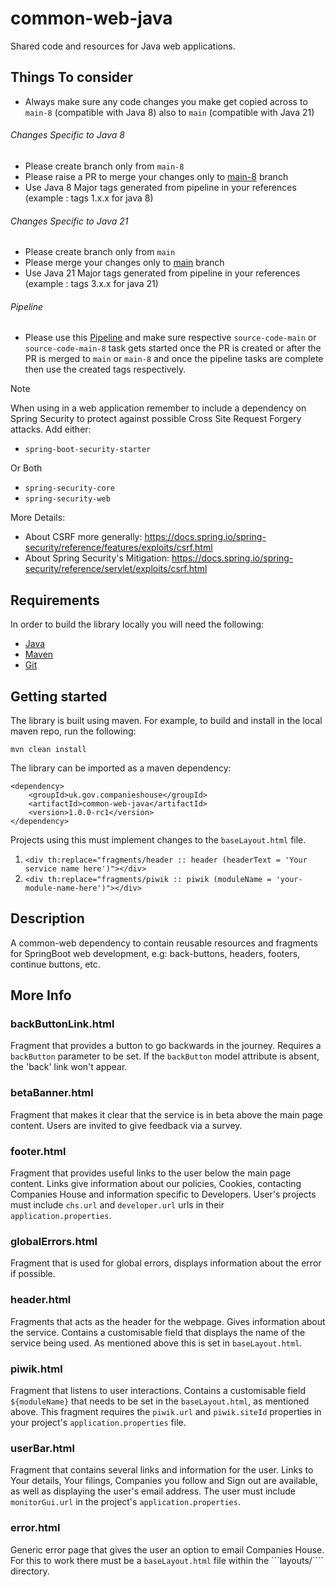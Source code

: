 # common-web-java
Shared code and resources for Java web applications.

Things To consider
--

+ Always make sure any code changes you make get copied across to `main-8` (compatible with Java 8) also to `main` (compatible with Java 21)

###### Changes Specific to Java 8

+ Please create branch only from `main-8`
+ Please raise a PR to merge your changes only to [main-8](https://github.com/companieshouse/common-web-java/tree/main-8) branch
+ Use Java 8 Major tags generated from pipeline in your references (example : tags 1.x.x for java 8)

###### Changes Specific to Java 21

+ Please create branch only from `main`
+ Please merge your changes only to [main](https://github.com/companieshouse/common-web-java) branch
+ Use Java 21 Major tags generated from pipeline in your references (example : tags 3.x.x for java 21)

###### Pipeline

+ Please use this [Pipeline](https://ci-platform.companieshouse.gov.uk/teams/team-development/pipelines/common-web-java) and make sure respective `source-code-main` or `source-code-main-8` task gets started once the PR is created or after the PR is merged to `main` or `main-8` and once the pipeline tasks are complete then use the created tags respectively.

> [!NOTE]
> When using in a web application remember to include a dependency on Spring
> Security to protect against possible Cross Site Request Forgery attacks.
> Add either:
>
> + `spring-boot-security-starter`
>
> Or Both
>
> + `spring-security-core`
> + `spring-security-web`
>
> More Details:
>
> + About CSRF more generally:
>  <https://docs.spring.io/spring-security/reference/features/exploits/csrf.html>
> + About Spring Security's Mitigation:
>  <https://docs.spring.io/spring-security/reference/servlet/exploits/csrf.html>

## Requirements
In order to build the library locally you will need the following:
- [Java](https://www.oracle.com/java/technologies/downloads/)
- [Maven](https://maven.apache.org/download.cgi)
- [Git](https://git-scm.com/downloads)

## Getting started

The library is built using maven.  For example, to build and install in the local maven repo, run the following:
```
mvn clean install
```

The library can be imported as a maven dependency:
```
<dependency>
    <groupId>uk.gov.companieshouse</groupId>
    <artifactId>common-web-java</artifactId>
    <version>1.0.0-rc1</version>
</dependency>
```

Projects using this must implement changes to the ```baseLayout.html``` file.

1. ```<div th:replace="fragments/header :: header (headerText = 'Your service name here')"></div>```
2. ```<div th:replace="fragments/piwik :: piwik (moduleName = 'your-module-name-here')"></div>```

## Description 

A common-web dependency to contain reusable resources and fragments for SpringBoot web development, e.g: back-buttons, headers, footers, continue buttons, etc.


## More Info

### backButtonLink.html

Fragment that provides a button to go backwards in the journey. Requires a ```backButton``` parameter to be set. If the ```backButton``` model attribute is absent, the 'back' link won't appear.

### betaBanner.html

Fragment that makes it clear that the service is in beta above the main page content. Users are invited to give feedback via a survey.

### footer.html

Fragment that provides useful links to the user below the main page content. Links give information about our policies, Cookies, contacting Companies House and information specific to Developers. User's projects must include ```chs.url``` and ```developer.url``` urls in their ```application.properties```.

### globalErrors.html

Fragment that is used for global errors, displays information about the error if possible.

### header.html

Fragments that acts as the header for the webpage. Gives information about the service. Contains a customisable field that displays the name of the service being used. As mentioned above this is set in ```baseLayout.html```.

### piwik.html

Fragment that listens to user interactions. Contains a customisable field ```${moduleName}``` that needs to be set in the ```baseLayout.html```, as mentioned above. This fragment requires the ```piwik.url``` and ```piwik.siteId``` properties in your project's ```application.properties``` file.

### userBar.html

Fragment that contains several links and information for the user. Links to Your details, Your filings, Companies you follow and Sign out are available, as well as displaying the user's email address. The user must include ```monitorGui.url``` in the project's ```application.properties```.

### error.html

Generic error page that gives the user an option to email Companies House. For this to work there must be a ```baseLayout.html``` file within the ```layouts/```` directory.
